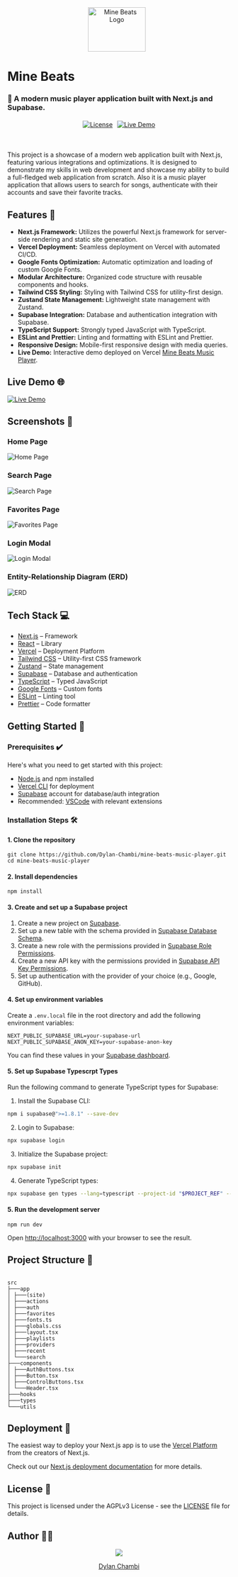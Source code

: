 <div>
  <div align="center" style="display: flex; align-items: center; justify-content: center;">
    <img src="./public/images/mine-beats-logo.png" alt="Mine Beats Logo" width="130" height="100" style="vertical-align: middle; margin-right: 10px;">
  </div>
  <h1 style="vertical-align: middle;">Mine Beats</h1>
  <h3>🎵 A modern music player application built with Next.js and Supabase.</h3>
</div>

<div align="center" style="display: flex; align-items: center; justify-content: center; margin-top: 20px; margin-bottom: 20px;">
  <a href="https://github.com/Dylan-Chambi/mine-beats-music-player/blob/main/LICENSE"><img alt="License" src="https://img.shields.io/badge/license-AGPLv3-purple"></a>
  <a href="https://mine-beats-music-player.vercel.app/" style="margin-left: 10px;"><img alt="Live Demo" src="https://img.shields.io/badge/demo-online-green"></a>
</div>

<br/>

This project is a showcase of a modern web application built with Next.js, featuring various integrations and optimizations. It is designed to demonstrate my skills in web development and showcase my ability to build a full-fledged web application from scratch. Also it is a music player application that allows users to search for songs, authenticate with their accounts and save their favorite tracks.

## Features 🚀

- **Next.js Framework:** Utilizes the powerful Next.js framework for server-side rendering and static site generation.
- **Vercel Deployment:** Seamless deployment on Vercel with automated CI/CD.
- **Google Fonts Optimization:** Automatic optimization and loading of custom Google Fonts.
- **Modular Architecture:** Organized code structure with reusable components and hooks.
- **Tailwind CSS Styling:** Styling with Tailwind CSS for utility-first design.
- **Zustand State Management:** Lightweight state management with Zustand.
- **Supabase Integration:** Database and authentication integration with Supabase.
- **TypeScript Support:** Strongly typed JavaScript with TypeScript.
- **ESLint and Prettier:** Linting and formatting with ESLint and Prettier.
- **Responsive Design:** Mobile-first responsive design with media queries.
- **Live Demo:** Interactive demo deployed on Vercel [Mine Beats Music Player](https://mine-beats-music-player.vercel.app/).

## Live Demo 🌐

[![Live Demo](https://vercel.com/button)](https://mine-beats-music-player.vercel.app/)

## Screenshots 📸

### Home Page

![Home Page](./images/home_page.png)

### Search Page

![Search Page](./images/search_page_like_notification.png)

### Favorites Page

![Favorites Page](./images/favorites_page_unlike_notification.png)

### Login Modal

![Login Modal](./images/login_modal.png)

### Entity-Relationship Diagram (ERD)

![ERD](./images/supabase_erd.svg)

## Tech Stack 💻

- [Next.js](https://nextjs.org/) – Framework
- [React](https://reactjs.org/) – Library
- [Vercel](https://vercel.com/) – Deployment Platform
- [Tailwind CSS](https://tailwindcss.com/) – Utility-first CSS framework
- [Zustand](https://zustand.surge.sh/) – State management
- [Supabase](https://supabase.io/) – Database and authentication
- [TypeScript](https://www.typescriptlang.org/) – Typed JavaScript
- [Google Fonts](https://fonts.google.com/) – Custom fonts
- [ESLint](https://eslint.org/) – Linting tool
- [Prettier](https://prettier.io/) – Code formatter

## Getting Started 🏁

### Prerequisites ✔️

Here's what you need to get started with this project:

- [Node.js](https://nodejs.org/) and npm installed
- [Vercel CLI](https://vercel.com/download) for deployment
- [Supabase](https://supabase.io/) account for database/auth integration
- Recommended: [VSCode](https://code.visualstudio.com/) with relevant extensions

### Installation Steps 🛠️

#### **1. Clone the repository**

```
git clone https://github.com/Dylan-Chambi/mine-beats-music-player.git
cd mine-beats-music-player
```

#### **2. Install dependencies**

```
npm install
```

#### **3. Create and set up a Supabase project**

1. Create a new project on [Supabase](https://app.supabase.io/).
2. Set up a new table with the schema provided in [Supabase Database Schema](./database/supabase-schema.psql).
3. Create a new role with the permissions provided in [Supabase Role Permissions](./database/supabase-role.sql).
4. Create a new API key with the permissions provided in [Supabase API Key Permissions](./database/supabase-apikey.sql).
5. Set up authentication with the provider of your choice (e.g., Google, GitHub).

#### **4. Set up environment variables**

Create a `.env.local` file in the root directory and add the following environment variables:

```env
NEXT_PUBLIC_SUPABASE_URL=your-supabase-url
NEXT_PUBLIC_SUPABASE_ANON_KEY=your-supabase-anon-key
```

You can find these values in your [Supabase dashboard](https://app.supabase.io/).

#### **5. Set up Supabase Typescrpt Types**

Run the following command to generate TypeScript types for Supabase:

1. Install the Supabase CLI:

```bash
npm i supabase@">=1.8.1" --save-dev
```

2. Login to Supabase:

```bash
npx supabase login
```

3. Initialize the Supabase project:

```bash
npx supabase init
```

4. Generate TypeScript types:

```bash
npx supabase gen types --lang=typescript --project-id "$PROJECT_REF" --schema public > database.types.ts
```

#### **5. Run the development server**

```
npm run dev
```

Open [http://localhost:3000](http://localhost:3000) with your browser to see the result.

## Project Structure 📂

```

src
├───app
│ ├───(site)
│ ├───actions
│ ├───auth
│ ├───favorites
│ ├───fonts.ts
│ ├───globals.css
│ ├───layout.tsx
│ ├───playlists
│ ├───providers
│ ├───recent
│ └───search
├───components
│ ├───AuthButtons.tsx
│ ├───Button.tsx
│ ├───ControlButtons.tsx
│ └───Header.tsx
├───hooks
├───types
└───utils

```

## Deployment 🚀

The easiest way to deploy your Next.js app is to use the [Vercel Platform](https://vercel.com/new?utm_medium=default-template&filter=next.js&utm_source=create-next-app&utm_campaign=create-next-app-readme) from the creators of Next.js.

Check out our [Next.js deployment documentation](https://nextjs.org/docs/deployment) for more details.

## License 📝

This project is licensed under the AGPLv3 License - see the [LICENSE](LICENSE) file for details.

## Author 👨‍💻

<p align="center">
  <a href="https://github.com/Dylan-Chambi">
  <img src="https://contrib.rocks/image?repo=Dylan-Chambi/mine-beats-music-player"/>
  <p align="center">Dylan Chambi</p>
  </a>
</p>
